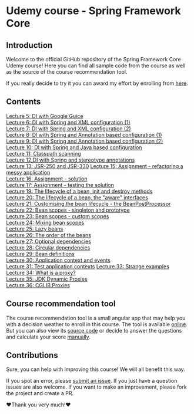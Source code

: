 # Udemy course - Spring Framework Core

## Introduction

Welcome to the official GitHub repository of the Spring Framework Core Udemy course! Here you can find all sample code from the course as well as the source of the course recommendation tool.

If you really decide to try it you can award my effort by enrolling from [here](https://www.udemy.com/course/spring-framework-di/?referralCode=863C74A59C93304B09B6).

## Contents

[Lecture 5: DI with Google Guice](https://github.com/luchob/udemy-spring-core/tree/main/di-guice)  
[Lecture 6: DI with Spring and XML configuration (1)](https://github.com/luchob/udemy-spring-core/tree/main/di-xml)  
[Lecture 7: DI with Spring and XML configuration (2)](https://github.com/luchob/udemy-spring-core/tree/main/di-xml)  
[Lecture 8: DI with Spring and Annotation based configuration (1)](https://github.com/luchob/udemy-spring-core/tree/main/di-annotations)  
[Lecture 9: DI with Spring and Annotation based configuration (2)](https://github.com/luchob/udemy-spring-core/tree/main/di-annotations)  
[Lecture 10: DI with Spring and Java based configuration](https://github.com/luchob/udemy-spring-core/tree/main/di-java-configuration)  
[Lecture 11: Classpath scanning](https://github.com/luchob/udemy-spring-core/tree/main/di-classpath-scanning)  
[Lecture 12:DI with Spring and stereotype annotations](https://github.com/luchob/udemy-spring-core/tree/main/di-java-stereotypes)  
[Lecture 13: JSR-250 and JSR-330](https://github.com/luchob/udemy-spring-core/tree/main/di-jsr250-jsr330)
[Lecture 15: Assignment - refactoring a messy application](https://github.com/luchob/udemy-spring-core/tree/main/assignment-1)  
[Lecture 16: Assignment - solution](https://github.com/luchob/udemy-spring-core/tree/main/assignment-1-solution)  
[Lecture 17: Assignment - testing the solution](https://github.com/luchob/udemy-spring-core/tree/main/assignment-1-solution)  
[Lecture 19: The lifecycle of a bean, init and destroy methods](https://github.com/luchob/udemy-spring-core/tree/main/beans-lifecycle)  
[Lecture 20: The lifecycle of a bean, the "aware" interfaces](https://github.com/luchob/udemy-spring-core/tree/main/beans-lifecycle)  
[Lecture 21: Customising the bean lifecycle - the BeanPostProcessor](https://github.com/luchob/udemy-spring-core/tree/main/beans-lifecycle)  
[Lecture 22: Bean scopes - singleton and prototype](https://github.com/luchob/udemy-spring-core/tree/main/beans-scopes)  
[Lecture 23: Bean scopes - custom scopes](https://github.com/luchob/udemy-spring-core/tree/main/beans-scopes)  
[Lecture 24: Mixing bean scopes](https://github.com/luchob/udemy-spring-core/tree/main/beans-mixing-scopes)  
[Lecture 25: Lazy beans](https://github.com/luchob/udemy-spring-core/tree/main/lazy-beans)  
[Lecture 26: The order of the beans](https://github.com/luchob/udemy-spring-core/tree/main/order-of-beans)  
[Lecture 27: Optional dependencies](https://github.com/luchob/udemy-spring-core/tree/main/optional-beans)  
[Lecture 28: Circular dependencies](https://github.com/luchob/udemy-spring-core/tree/main/circular-dependenices)  
[Lecture 29: Bean definitions](https://github.com/luchob/udemy-spring-core/tree/main/bean-definitions)  
[Lecture 30: Application context and events](https://github.com/luchob/udemy-spring-core/tree/main/events)  
[Lecture 31: Test application contexts](https://github.com/luchob/udemy-spring-core/tree/main/test-app-context)
[Lecture 33: Strange examples](https://github.com/luchob/udemy-spring-core/tree/main/proxies-use-case)  
[Lecture 34: What is a proxy?](https://github.com/luchob/udemy-spring-core/tree/main/proxies-use-case)  
[Lecture 35: JDK Dynamic Proxies](https://github.com/luchob/udemy-spring-core/tree/main/proxies-dynamic-jdk)  
[Lecture 36: CGLIB Proxies](https://github.com/luchob/udemy-spring-core/tree/main/proxies-cglib)  

## Course recommendation tool

The course recommendation tool is a small angular app that may help you with a decision weather to enroll in this course. The tool is available [online](https://balev.eu/spring-core-recommendation/). But you can also view its [source code](https://github.com/luchob/udemy-spring-core/tree/main/udemy-survey) or decide to answer the questions and calculate your score [manually](https://github.com/luchob/udemy-spring-core/tree/main/udemy-survey).

## Contributions

Sure, you can help with improving this course! We will all benefit this way.

If you spot an error, please [submit an issue](https://github.com/luchob/udemy-spring-core/issues/new).
If you just have a question issues are also welcome.
If you want to make an improvement, please fork the project and create a PR.

❤️Thank you very much!❤️
